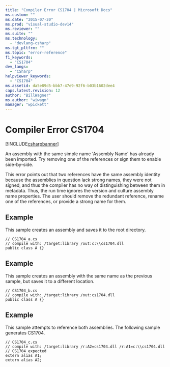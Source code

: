 ```yaml
---
title: "Compiler Error CS1704 | Microsoft Docs"
ms.custom: ""
ms.date: "2015-07-20"
ms.prod: "visual-studio-dev14"
ms.reviewer: ""
ms.suite: ""
ms.technology: 
  - "devlang-csharp"
ms.tgt_pltfrm: ""
ms.topic: "error-reference"
f1_keywords: 
  - "CS1704"
dev_langs: 
  - "CSharp"
helpviewer_keywords: 
  - "CS1704"
ms.assetid: da5e89d5-bbb7-47e9-92f6-b03b1602dee4
caps.latest.revision: 12
author: "BillWagner"
ms.author: "wiwagn"
manager: "wpickett"
---
```

# Compiler Error CS1704
[!INCLUDE[csharpbanner](../../../includes/csharpbanner.md)]

An assembly with the same simple name 'Assembly Name' has already been imported. Try removing one of the references or sign them to enable side-by-side.  
  
 This error points out that two references have the same assembly identity because the assemblies in question lack strong names, they were not signed, and thus the compiler has no way of distinguishing between them in metadata. Thus, the run time ignores the version and culture assembly name properties. The user should remove the redundant reference, rename one of the references, or provide a strong name for them.  
  
## Example  
 This sample creates an assembly and saves it to the root directory.  
  
```  
// CS1704_a.cs  
// compile with: /target:library /out:c:\\cs1704.dll  
public class A {}  
```  
  
## Example  
 This sample creates an assembly with the same name as the previous sample, but saves it to a different location.  
  
```  
// CS1704_b.cs  
// compile with: /target:library /out:cs1704.dll  
public class A {}  
```  
  
## Example  
 This sample attempts to reference both assemblies. The following sample generates CS1704.  
  
```  
// CS1704_c.cs  
// compile with: /target:library /r:A2=cs1704.dll /r:A1=c:\\cs1704.dll  
// CS1704 expected  
extern alias A1;  
extern alias A2;  
```